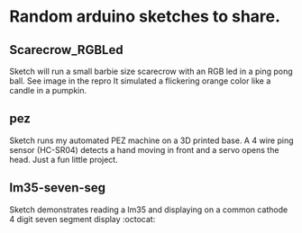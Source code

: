 # Random arduino sketches to share.

## Scarecrow_RGBLed
<p>Sketch will run a small barbie size scarecrow with an RGB led in a ping pong ball. See image in the repro It simulated a flickering orange color like a candle in a pumpkin.</p>

## pez
<p>Sketch runs my automated PEZ machine on a 3D printed base. A 4 wire ping sensor (HC-SR04) detects a hand moving in front and a servo opens the head. Just a fun little project.</p>

## lm35-seven-seg
<p>Sketch demonstrates reading a lm35 and displaying on a common cathode 4 digit seven segment display :octocat:</p>
